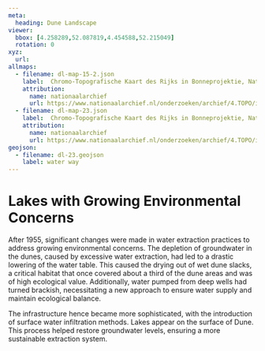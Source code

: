 ```yaml
---
meta:
  heading: Dune Landscape
viewer:
  bbox: [4.258289,52.087819,4.454588,52.215049]
  rotation: 0
xyz:
  url:
allmaps:
  - filename: dl-map-15-2.json
    label: 	Chromo-Topografische Kaart des Rijks in Bonneprojektie, Nationaal Archief
    attribution:
      name: nationaalarchief
      url: https://www.nationaalarchief.nl/onderzoeken/archief/4.TOPO/invnr/%40A~A7~A7.1~10.8-10.776C~10.502-10.502C~10.502   
  - filename: dl-map-23.json
    label: 	Chromo-Topografische Kaart des Rijks in Bonneprojektie, Nationaal Archief
    attribution:
      name: nationaalarchief
      url: https://www.nationaalarchief.nl/onderzoeken/archief/4.TOPO/invnr/%40A~A7~A7.1~10.8-10.776C~10.502-10.502C~10.502   
geojson:
  - filename: dl-23.geojson
    label: water way
---
```


# Lakes with Growing Environmental Concerns

After 1955, significant changes were made in water extraction practices to address growing environmental concerns. The depletion of groundwater in the dunes, caused by excessive water extraction, had led to a drastic lowering of the water table. This caused the drying out of wet dune slacks, a critical habitat that once covered about a third of the dune areas and was of high ecological value. Additionally, water pumped from deep wells had turned brackish, necessitating a new approach to ensure water supply and maintain ecological balance.

The infrastructure hence became more sophisticated, with the introduction of surface water infiltration methods. Lakes appear on the surface of Dune. This process helped restore groundwater levels, ensuring a more sustainable extraction system.